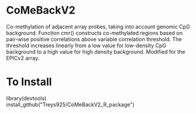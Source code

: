 # CoMeBackV2
Co-methylation of adjacent array probes, taking into account genomic CpG background. Function cmr() constructs co-methylated regions based on pair-wise positive correlations above variable correlation threshold.  The threshold increases linearly from a low value for low-density CpG background to a high value for high density background. Modified for the EPICv2 array.

# To Install
library(devtools) <br />
install_github("Treys925/CoMeBackV2_R_package")
